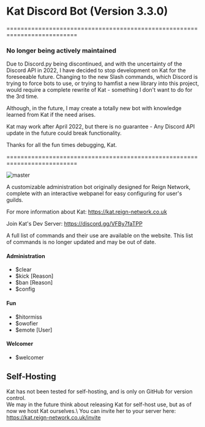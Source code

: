# Kat Discord Bot (Version 3.3.0)

==========================================================================
### No longer being actively maintained
Due to Discord.py being discontinued, and with the uncertainty of the Discord API in 2022, I have decided to stop development on Kat for the foreseeable future. Changing to the new Slash commands, which Discord is trying to force bots to use, or trying to hamfist a new library into this project, would require a complete rewrite of Kat - something I don't want to do for the 3rd time.

Although, in the future, I may create a totally new bot with knowledge learned from Kat if the need arises.



Kat may work after April 2022, but there is no guarantee - Any Discord API update in the future could break functionality.


Thanks for all the fun times debugging, Kat.

==========================================================================


![master](https://github.com/ReignBit/discord-kat/workflows/test-units/badge.svg?branch=master)

A customizable administration bot originally designed for Reign Network, complete with an interactive webpanel for easy configuring for user's guilds.

For more information about Kat: https://kat.reign-network.co.uk

Join Kat's Dev Server: https://discord.gg/VFBy7faTPP

A full list of commands and their use are available on the website. This list of commands is no longer updated and may be out of date.

#### Administration
 - $clear
 - $kick <user> [Reason]
 - $ban <user> [Reason]
 - $config
#### Fun
 - $hitormiss
 - $owofier
 - $emote <action> [User]
#### Welcomer
 - $welcomer

## Self-Hosting
Kat has not been tested for self-hosting, and is only on GitHub for version control. \
We may in the future think about releasing Kat for self-host use, but as of now we host Kat ourselves.\ You can invite her to your server here: \
https://kat.reign-network.co.uk/invite
